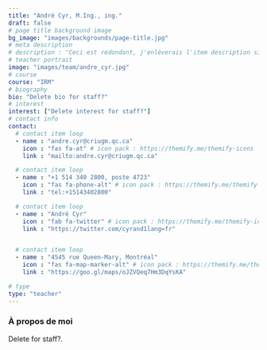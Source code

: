 ```yaml
---
title: "André Cyr, M.Ing., ing."
draft: false
# page title background image
bg_image: "images/backgrounds/page-title.jpg"
# meta description
# description : "Ceci est redondant, j'enlèverais l'item description si cela ne fait pas trop laid."
# teacher portrait
image: "images/team/andre_cyr.jpg"
# course
course: "IRM"
# biography
bio: "Delete bio for staff?"
# interest
interest: ["Delete interest for staff?"]
# contact info
contact:
  # contact item loop
  - name : "andre.cyr@criugm.qc.ca"
    icon : "fas fa-at" # icon pack : https://themify.me/themify-icons
    link : "mailto:andre.cyr@criugm.qc.ca"

  # contact item loop
  - name : "+1 514 340 2800, poste 4723"
    icon : "fas fa-phone-alt" # icon pack : https://themify.me/themify-icons
    link : "tel:+15143402800"

  # contact item loop
  - name : "André Cyr"
    icon : "fab fa-twitter" # icon pack : https://themify.me/themify-icons
    link : "https://twitter.com/cyrand1lang=fr"    


  # contact item loop
  - name : "4545 rue Queen-Mary, Montréal"
    icon : "fas fa-map-marker-alt" # icon pack : https://themify.me/themify-icons
    link : "https://goo.gl/maps/oJZVQeq7Hm3DqYsKA"

# type
type: "teacher"
---
```


### À propos de moi

Delete for staff?.
